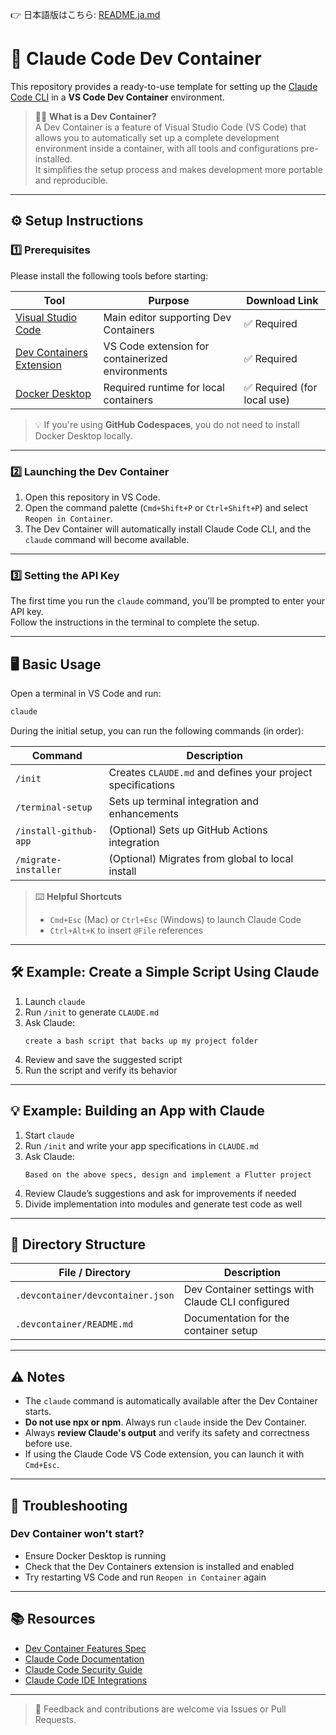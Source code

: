 👉 日本語版はこちら: [README.ja.md](./README.ja.md)

# 🚀 Claude Code Dev Container

This repository provides a ready-to-use template for setting up the [Claude Code CLI](https://docs.anthropic.com/claude/docs/claude-code) in a **VS Code Dev Container** environment.

> 🧑‍💻 **What is a Dev Container?**  
> A Dev Container is a feature of Visual Studio Code (VS Code) that allows you to automatically set up a complete development environment inside a container, with all tools and configurations pre-installed.  
> It simplifies the setup process and makes development more portable and reproducible.

---

## ⚙️ Setup Instructions

### 1️⃣ Prerequisites

Please install the following tools before starting:

| Tool | Purpose | Download Link |
|------|---------|---------------|
| [Visual Studio Code](https://code.visualstudio.com/) | Main editor supporting Dev Containers | ✅ Required |
| [Dev Containers Extension](https://marketplace.visualstudio.com/items?itemName=ms-vscode-remote.remote-containers) | VS Code extension for containerized environments | ✅ Required |
| [Docker Desktop](https://www.docker.com/products/docker-desktop/) | Required runtime for local containers | ✅ Required (for local use) |

> 💡 If you're using **GitHub Codespaces**, you do not need to install Docker Desktop locally.

---

### 2️⃣ Launching the Dev Container

1. Open this repository in VS Code.
2. Open the command palette (`Cmd+Shift+P` or `Ctrl+Shift+P`) and select `Reopen in Container`.
3. The Dev Container will automatically install Claude Code CLI, and the `claude` command will become available.

---

### 3️⃣ Setting the API Key

The first time you run the `claude` command, you’ll be prompted to enter your API key.  
Follow the instructions in the terminal to complete the setup.

---

## 🖥️ Basic Usage

Open a terminal in VS Code and run:

```bash
claude
```

During the initial setup, you can run the following commands (in order):

| Command | Description |
|---------|-------------|
| `/init` | Creates `CLAUDE.md` and defines your project specifications |
| `/terminal-setup` | Sets up terminal integration and enhancements |
| `/install-github-app` | (Optional) Sets up GitHub Actions integration |
| `/migrate-installer` | (Optional) Migrates from global to local install |

> ⌨️ **Helpful Shortcuts**  
> - `Cmd+Esc` (Mac) or `Ctrl+Esc` (Windows) to launch Claude Code  
> - `Ctrl+Alt+K` to insert `@File` references

---

## 🛠 Example: Create a Simple Script Using Claude

1. Launch `claude`
2. Run `/init` to generate `CLAUDE.md`
3. Ask Claude:
   ```
   create a bash script that backs up my project folder
   ```
4. Review and save the suggested script
5. Run the script and verify its behavior

---

## 💡 Example: Building an App with Claude

1. Start `claude`
2. Run `/init` and write your app specifications in `CLAUDE.md`
3. Ask Claude:
   ```
   Based on the above specs, design and implement a Flutter project
   ```
4. Review Claude’s suggestions and ask for improvements if needed
5. Divide implementation into modules and generate test code as well

---

## 📁 Directory Structure

| File / Directory | Description |
|------------------|-------------|
| `.devcontainer/devcontainer.json` | Dev Container settings with Claude CLI configured |
| `.devcontainer/README.md` | Documentation for the container setup |

---

## ⚠️ Notes

- The `claude` command is automatically available after the Dev Container starts.
- **Do not use npx or npm**. Always run `claude` inside the Dev Container.
- Always **review Claude's output** and verify its safety and correctness before use.
- If using the Claude Code VS Code extension, you can launch it with `Cmd+Esc`.

---

## 🧪 Troubleshooting

### Dev Container won't start?

- Ensure Docker Desktop is running
- Check that the Dev Containers extension is installed and enabled
- Try restarting VS Code and run `Reopen in Container` again

---

## 📚 Resources

- [Dev Container Features Spec](https://containers.dev/implementors/features/)
- [Claude Code Documentation](https://docs.anthropic.com/claude/docs/claude-code)
- [Claude Code Security Guide](https://docs.anthropic.com/claude/docs/claude-code-security)
- [Claude Code IDE Integrations](https://docs.anthropic.com/claude/docs/claude-code-ide-integrations)

---

> 💬 Feedback and contributions are welcome via Issues or Pull Requests.

